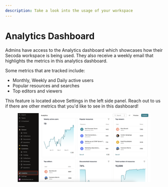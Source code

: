 ```yaml
---
description: Take a look into the usage of your workspace
---
```


# Analytics Dashboard

Admins have access to the Analytics dashboard which showcases how their Secoda workspace is being used. They also receive a weekly email that highlights the metrics in this analytics dashboard.&#x20;

Some metrics that are tracked include:

* Monthly, Weekly and Daily active users
* Popular resources and searches
* Top editors and viewers

This feature is located above Settings in the left side panel. Reach out to us if there are other metrics that you'd like to see in this dashboard!

<figure><img src="../.gitbook/assets/Screenshot 2023-06-15 at 3.13.36 PM.png" alt=""><figcaption></figcaption></figure>

